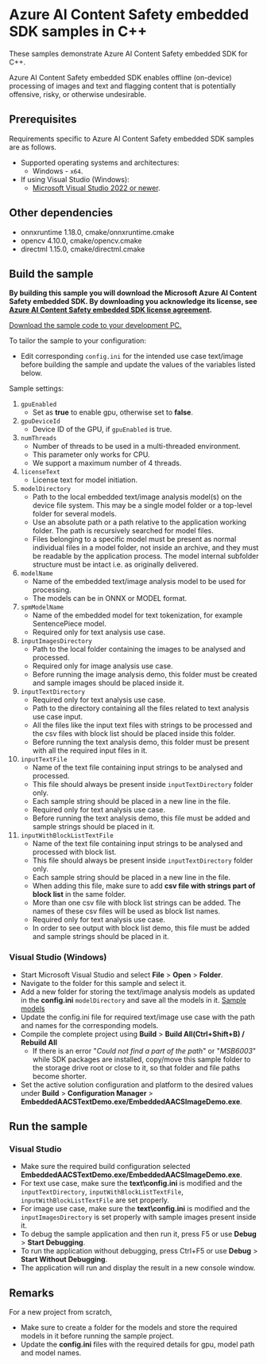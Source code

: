 # Azure AI Content Safety embedded SDK samples in C++

These samples demonstrate Azure AI Content Safety embedded SDK for C++.

Azure AI Content Safety embedded SDK enables offline (on-device) processing of images and text and flagging content that is potentially offensive, risky, or otherwise undesirable.

## Prerequisites

Requirements specific to Azure AI Content Safety embedded SDK samples are as follows.
* Supported operating systems and architectures:
  * Windows - `x64`.
* If using Visual Studio (Windows):
  * [Microsoft Visual Studio 2022 or newer](https://www.visualstudio.com/).

## Other dependencies
* onnxruntime 1.18.0, cmake/onnxruntime.cmake
* opencv 4.10.0, cmake/opencv.cmake
* directml 1.15.0, cmake/directml.cmake

## Build the sample

**By building this sample you will download the Microsoft Azure AI Content Safety embedded SDK. By downloading you acknowledge its license, see [Azure AI Content Safety embedded SDK license agreement](https://github.com/Azure/azure-ai-content-safety-sdk/blob/main/LICENSE.txt).**

[Download the sample code to your development PC.](https://github.com/Azure/azure-ai-content-safety-sdk)

To tailor the sample to your configuration:
* Edit corresponding `config.ini` for the intended use case text/image before building the sample and update the values of the variables listed below.

Sample settings:
1. `gpuEnabled`
   * Set as **true** to enable gpu, otherwise set to **false**.
1. `gpuDeviceId`
   * Device ID of the GPU, if `gpuEnabled` is true.
1. `numThreads`
   * Number of threads to be used in a multi-threaded environment.
   * This parameter only works for CPU.
   * We support a maximum number of 4 threads.
1. `licenseText`
   * License text for model initiation.
1. `modelDirectory`
   * Path to the local embedded text/image analysis model(s) on the device file system.
     This may be a single model folder or a top-level folder for several models.
   * Use an absolute path or a path relative to the application working folder.
     The path is recursively searched for model files.
   * Files belonging to a specific model must be present as normal individual files in a model folder,
     not inside an archive, and they must be readable by the application process.
     The model internal subfolder structure must be intact i.e. as originally delivered.
1. `modelName`
   * Name of the embedded text/image analysis model to be used for processing.
   * The models can be in ONNX or MODEL format.
1. `spmModelName`
   * Name of the embedded model for text tokenization, for example SentencePiece model.
   * Required only for text analysis use case.
1. `inputImagesDirectory`
   * Path to the local folder containing the images to be analysed and processed.
   * Required only for image analysis use case.
   * Before running the image analysis demo, this folder must be created and sample images should be placed inside it.
1. `inputTextDirectory`
   * Required only for text analysis use case.
   * Path to the directory containing all the files related to text analysis use case input.
   * All the files like the input text files with strings to be processed and the csv files with block list should be placed inside this folder.
   * Before running the text analysis demo, this folder must be present with all the required input files in it.
1. `inputTextFile`
   * Name of the text file containing input strings to be analysed and processed.
   * This file should always be present inside `inputTextDirectory` folder only.
   * Each sample string should be placed in a new line in the file.
   * Required only for text analysis use case.
   * Before running the text analysis demo, this file must be added and sample strings should be placed in it.
1. `inputWithBlockListTextFile`
   * Name of the text file containing input strings to be analysed and processed with block list.
   * This file should always be present inside `inputTextDirectory` folder only.
   * Each sample string should be placed in a new line in the file.
   * When adding this file, make sure to add **csv file with strings part of block list** in the same folder.
   * More than one csv file with block list strings can be added. The names of these csv files will be used as block list names.
   * Required only for text analysis use case.
   * In order to see output with block list demo, this file must be added and sample strings should be placed in it.


### Visual Studio (Windows)

* Start Microsoft Visual Studio and select **File** \> **Open** \> **Folder**.
* Navigate to the folder for this sample and select it.
* Add a new folder for storing the text/image analysis models as updated in the **config.ini** `modelDirectory`  and save all the models in it. [Sample models](https://aka.ms/azure-ai-content-safety-models)
* Update the config.ini file for required text/image use case with the path and names for the corresponding models.
* Compile the complete project using **Build** \> **Build All(Ctrl+Shift+B) / Rebuild All**
  * If there is an error "*Could not find a part of the path*" or "*MSB6003*" while SDK packages are installed, copy/move this sample folder to the storage drive root or close to it, so that folder and file paths become shorter.
* Set the active solution configuration and platform to the desired values under **Build** \> **Configuration Manager** \> **EmbeddedAACSTextDemo.exe/EmbeddedAACSImageDemo.exe**.

## Run the sample

### Visual Studio

* Make sure the required build configuration selected **EmbeddedAACSTextDemo.exe/EmbeddedAACSImageDemo.exe**.
* For text use case, make sure the **text\config.ini** is modified and the `inputTextDirectory`, `inputWithBlockListTextFile`, `inputWithBlockListTextFile` are set properly.
* For image use case, make sure the **text\config.ini** is modified and the `inputImagesDirectory` is set properly with sample images present inside it.
* To debug the sample application and then run it, press F5 or use **Debug** \> **Start Debugging**.
* To run the application without debugging, press Ctrl+F5 or use **Debug** \> **Start Without Debugging**.
* The application will run and display the result in a new console window.


## Remarks

For a new project from scratch,
* Make sure to create a folder for the models and store the required models in it before running the sample project.
* Update the **config.ini** files with the required details for gpu, model path and model names.
